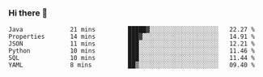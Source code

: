 ### Hi there 👋


<!--START_SECTION:waka-->

```text
Java             21 mins         █████▓░░░░░░░░░░░░░░░░░░░   22.27 %
Properties       14 mins         ███▓░░░░░░░░░░░░░░░░░░░░░   14.91 %
JSON             11 mins         ███░░░░░░░░░░░░░░░░░░░░░░   12.21 %
Python           10 mins         ███░░░░░░░░░░░░░░░░░░░░░░   11.46 %
SQL              10 mins         ███░░░░░░░░░░░░░░░░░░░░░░   11.44 %
YAML             8 mins          ██▒░░░░░░░░░░░░░░░░░░░░░░   09.40 %
```

<!--END_SECTION:waka-->

<!--
**ssrahul96/ssrahul96** is a ✨ _special_ ✨ repository because its `README.md` (this file) appears on your GitHub profile.

Here are some ideas to get you started:

- 🔭 I’m currently working on ...
- 🌱 I’m currently learning ...
- 👯 I’m looking to collaborate on ...
- 🤔 I’m looking for help with ...
- 💬 Ask me about ...
- 📫 How to reach me: ...
- 😄 Pronouns: ...
- ⚡ Fun fact: ...
-->
